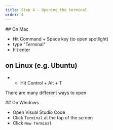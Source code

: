 ```yaml
---
title: Step 4 - Opening the terminal
order: 4
---
```


## On Mac

- Hit Command + Space key (to open spotlight)
- type "Terminal"
- hit enter

## on Linux (e.g. Ubuntu)

- * Hit Control + Alt + T

There are many different ways to open

## On Windows

- Open Visual Studio Code
- Click `Terminal` at the top of the screen
- Click `New Terminal`
